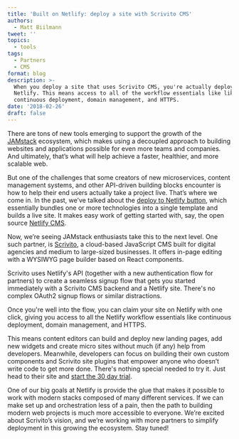 ```yaml
---
title: 'Built on Netlify: deploy a site with Scrivito CMS'
authors:
  - Matt Biilmann
tweet: ''
topics:
  - tools
tags:
  - Partners
  - CMS
format: blog
description: >-
  When you deploy a site that uses Scrivito CMS, you're actually deploying on
  Netlify. This means access to all of the workflow essentials like like
  continuous deployment, domain management, and HTTPS.
date: '2018-02-26'
draft: false
---
```

There are tons of new tools emerging to support the growth of the [JAMstack](https://jamstack.org/) ecosystem, which makes using a decoupled approach to building websites and applications possible for even more teams and companies. And ultimately, that’s what will help achieve a faster, healthier, and more scalable web.

But one of the challenges that some creators of new microservices, content management systems, and other API-driven building blocks encounter is how to help their end users actually take a project live. That’s where we come in. In the past, we’ve talked about the [deploy to Netlify button](https://www.netlify.com/blog/2016/11/29/introducing-the-deploy-to-netlify-button/), which essentially bundles one or more technologies into a single template and builds a live site. It makes easy work of getting started with, say, the open source [Netlify CMS](https://www.netlifycms.org/docs/start-with-a-template/).

Now, we’re seeing JAMstack enthusiasts take this to the next level. One such partner, is [Scrivito](https://www.scrivito.com/), a cloud-based JavaScript CMS built for digital agencies and medium to large-sized businesses. It offers in-page editing with a WYSIWYG page builder based on React components.

Scrivito uses Netlify's API (together with a new authentication flow for partners) to create a seamless signup flow that gets you started immediately with a Scrivito CMS backend and a Netlify site. There's no complex OAuth2 signup flows or similar distractions.

Once you're well into the flow, you can claim your site on Netlify with one click, giving you access to all the Netlify workflow essentials like continuous deployment, domain management, and HTTPS.

This means content editors can build and deploy new landing pages, add new widgets and create micro sites without much (if any) help from developers. Meanwhile, developers can focus on building their own custom components and Scrivito site plugins that empower anyone who doesn’t write code to get more done. There's nothing special needed to try it. Just head to their site and [start the 30 day trial](https://my.scrivito.com/signup).

One of our big goals at Netlify is provide the glue that makes it possible to work with modern stacks composed of many different services. If we can make set up and orchestration less of a pain, then the path to building modern web projects is much more accessible to everyone. We’re excited about Scrivito’s vision, and we’re working with more partners to simplify deployment in this growing the ecosystem. Stay tuned!
